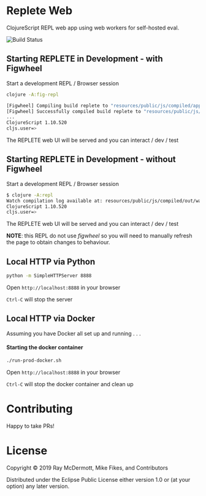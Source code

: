 # Replete Web

ClojureScript REPL web app using web workers for self-hosted eval.

![Build Status](https://codebuild.us-east-2.amazonaws.com/badges?uuid=eyJlbmNyeXB0ZWREYXRhIjoicTk2SFk5S3NmaExBbVMrelplVUFCc0xiUm8rUk40QjczbFQ0S2JOQUpMVnE2RllvV3RabWtZNk5tUDhBU0F5NGp0QVNhdmJnN28wZnErNFVlZHUyQXBRPSIsIml2UGFyYW1ldGVyU3BlYyI6ImFVSyt5c1FkRWpra0NFT2ciLCJtYXRlcmlhbFNldFNlcmlhbCI6MX0%3D&branch=master)


## Starting REPLETE in Development - with Figwheel

Start a development REPL / Browser session

```bash
clojure -A:fig-repl

[Figwheel] Compiling build replete to "resources/public/js/compiled/app.js"
[Figwheel] Successfully compiled build replete to "resources/public/js/compiled/app.js" in 6.961 seconds.
...
ClojureScript 1.10.520
cljs.user=> 
```

The REPLETE web UI will be served and you can interact / dev / test


## Starting REPLETE in Development - without Figwheel

Start a development REPL / Browser session

```bash
$ clojure -A:repl
Watch compilation log available at: resources/public/js/compiled/out/watch.log
ClojureScript 1.10.520
cljs.user=> 
```

The REPLETE web UI will be served and you can interact / dev / test

**NOTE**: this REPL do not use _figwheel_ so you will need to manually refresh the page to obtain changes to behaviour.

## Local HTTP via Python

```bash
python -m SimpleHTTPServer 8888
```

Open `http://localhost:8888` in your browser

`Ctrl-C` will stop the server


## Local HTTP via Docker

Assuming you have Docker all set up and running . . .

#### Starting the docker container

```bash
./run-prod-docker.sh
```

Open `http://localhost:8888` in your browser

`Ctrl-C` will stop the docker container and clean up


# Contributing

Happy to take PRs!

# License

Copyright © 2019 Ray McDermott, Mike Fikes, and Contributors

Distributed under the Eclipse Public License either version 1.0 or (at your option) any later version.
